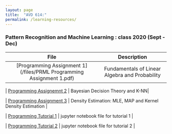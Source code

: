 ```yaml
---
layout: page
title:  "AVD 614:"
permalink: /learning-resources/
---
```

### Pattern Recognition and Machine Learning : class 2020 (Sept - Dec)

| File | Description   |
|:-----------:|:-------------:|
| [Programming Assignment 1](/files/PRML Programming Assignment 1.pdf) | Fundamentals of Linear Algebra and Probability |

| [Programming Assignemnt 2](/files/PRML_Programming_asst_2.pdf) | Bayesian Decision Theory and K-NN|

| [Programming Assignment 3](/files/PRML_Programming_asst_3.pdf) | Density Estimation: MLE, MAP and Kernel Density Estimation |

| [Programming Tutorial 1](https://www.dropbox.com/s/42ep20qd2ayeozt/Prog_Asst_1_tutorial.ipynb?dl=0) | jupyter notebook file for tutorial 1 |

| [Programming Tutorial 2](https://www.dropbox.com/s/10wwpymcahalcxp/Programming%20assignment%202_tutorial.ipynb?dl=0) | jupyter notebook file for tutorial 2 |

